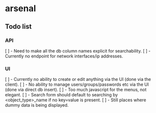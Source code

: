# arsenal

## Todo list

### API

[ ] - Need to make all the db column names explicit for searchability.
[ ] - Currently no endpoint for network interfaces/ip addresses.

### UI

[ ] - Currently no ability to create or edit anything via the UI (done via the client).
[ ] - No ability to manage users/groups/passwords etc via the UI (done via direct db insert).
[ ] - Too much javascript for the menus, not elegant.
[ ] - Search form should default to searching by <object_type>_name if no key=value is present. 
[ ] - Still places where dummy data is being displayed. 
